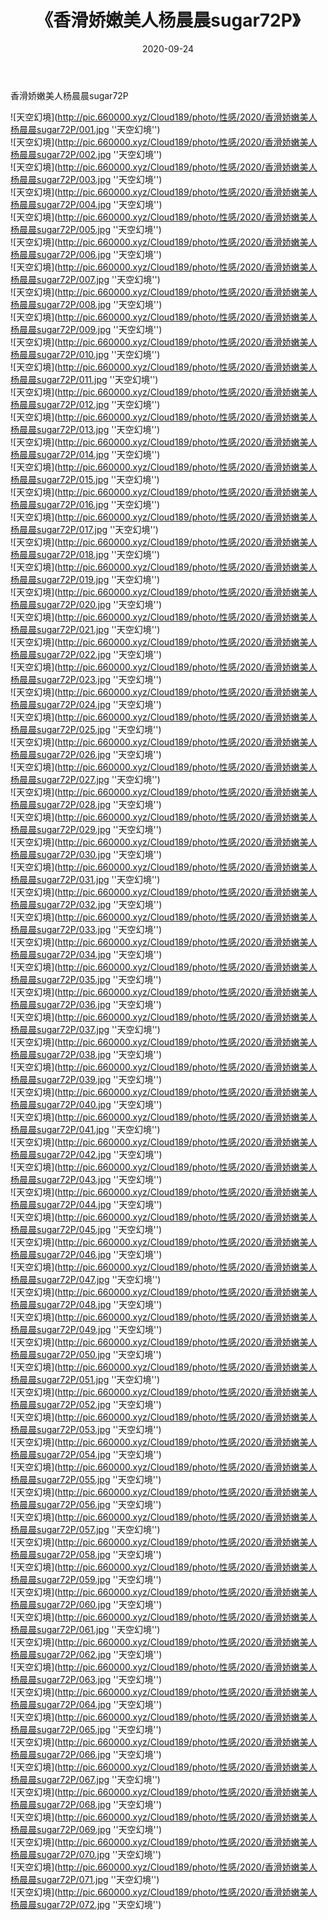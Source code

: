 ﻿---
layout: post
title:  《香滑娇嫩美人杨晨晨sugar72P》
date:   2020-09-24
img: http://pic.660000.xyz/Cloud189/photo/性感/2020/香滑娇嫩美人杨晨晨sugar72P/000.jpg
categories: [美女, 性感, 泳衣]
---

香滑娇嫩美人杨晨晨sugar72P



![天空幻境](http://pic.660000.xyz/Cloud189/photo/性感/2020/香滑娇嫩美人杨晨晨sugar72P/001.jpg ''天空幻境'') <br>
![天空幻境](http://pic.660000.xyz/Cloud189/photo/性感/2020/香滑娇嫩美人杨晨晨sugar72P/002.jpg ''天空幻境'') <br>
![天空幻境](http://pic.660000.xyz/Cloud189/photo/性感/2020/香滑娇嫩美人杨晨晨sugar72P/003.jpg ''天空幻境'') <br>
![天空幻境](http://pic.660000.xyz/Cloud189/photo/性感/2020/香滑娇嫩美人杨晨晨sugar72P/004.jpg ''天空幻境'') <br>
![天空幻境](http://pic.660000.xyz/Cloud189/photo/性感/2020/香滑娇嫩美人杨晨晨sugar72P/005.jpg ''天空幻境'') <br>
![天空幻境](http://pic.660000.xyz/Cloud189/photo/性感/2020/香滑娇嫩美人杨晨晨sugar72P/006.jpg ''天空幻境'') <br>
![天空幻境](http://pic.660000.xyz/Cloud189/photo/性感/2020/香滑娇嫩美人杨晨晨sugar72P/007.jpg ''天空幻境'') <br>
![天空幻境](http://pic.660000.xyz/Cloud189/photo/性感/2020/香滑娇嫩美人杨晨晨sugar72P/008.jpg ''天空幻境'') <br>
![天空幻境](http://pic.660000.xyz/Cloud189/photo/性感/2020/香滑娇嫩美人杨晨晨sugar72P/009.jpg ''天空幻境'') <br>
![天空幻境](http://pic.660000.xyz/Cloud189/photo/性感/2020/香滑娇嫩美人杨晨晨sugar72P/010.jpg ''天空幻境'') <br>
![天空幻境](http://pic.660000.xyz/Cloud189/photo/性感/2020/香滑娇嫩美人杨晨晨sugar72P/011.jpg ''天空幻境'') <br>
![天空幻境](http://pic.660000.xyz/Cloud189/photo/性感/2020/香滑娇嫩美人杨晨晨sugar72P/012.jpg ''天空幻境'') <br>
![天空幻境](http://pic.660000.xyz/Cloud189/photo/性感/2020/香滑娇嫩美人杨晨晨sugar72P/013.jpg ''天空幻境'') <br>
![天空幻境](http://pic.660000.xyz/Cloud189/photo/性感/2020/香滑娇嫩美人杨晨晨sugar72P/014.jpg ''天空幻境'') <br>
![天空幻境](http://pic.660000.xyz/Cloud189/photo/性感/2020/香滑娇嫩美人杨晨晨sugar72P/015.jpg ''天空幻境'') <br>
![天空幻境](http://pic.660000.xyz/Cloud189/photo/性感/2020/香滑娇嫩美人杨晨晨sugar72P/016.jpg ''天空幻境'') <br>
![天空幻境](http://pic.660000.xyz/Cloud189/photo/性感/2020/香滑娇嫩美人杨晨晨sugar72P/017.jpg ''天空幻境'') <br>
![天空幻境](http://pic.660000.xyz/Cloud189/photo/性感/2020/香滑娇嫩美人杨晨晨sugar72P/018.jpg ''天空幻境'') <br>
![天空幻境](http://pic.660000.xyz/Cloud189/photo/性感/2020/香滑娇嫩美人杨晨晨sugar72P/019.jpg ''天空幻境'') <br>
![天空幻境](http://pic.660000.xyz/Cloud189/photo/性感/2020/香滑娇嫩美人杨晨晨sugar72P/020.jpg ''天空幻境'') <br>
![天空幻境](http://pic.660000.xyz/Cloud189/photo/性感/2020/香滑娇嫩美人杨晨晨sugar72P/021.jpg ''天空幻境'') <br>
![天空幻境](http://pic.660000.xyz/Cloud189/photo/性感/2020/香滑娇嫩美人杨晨晨sugar72P/022.jpg ''天空幻境'') <br>
![天空幻境](http://pic.660000.xyz/Cloud189/photo/性感/2020/香滑娇嫩美人杨晨晨sugar72P/023.jpg ''天空幻境'') <br>
![天空幻境](http://pic.660000.xyz/Cloud189/photo/性感/2020/香滑娇嫩美人杨晨晨sugar72P/024.jpg ''天空幻境'') <br>
![天空幻境](http://pic.660000.xyz/Cloud189/photo/性感/2020/香滑娇嫩美人杨晨晨sugar72P/025.jpg ''天空幻境'') <br>
![天空幻境](http://pic.660000.xyz/Cloud189/photo/性感/2020/香滑娇嫩美人杨晨晨sugar72P/026.jpg ''天空幻境'') <br>
![天空幻境](http://pic.660000.xyz/Cloud189/photo/性感/2020/香滑娇嫩美人杨晨晨sugar72P/027.jpg ''天空幻境'') <br>
![天空幻境](http://pic.660000.xyz/Cloud189/photo/性感/2020/香滑娇嫩美人杨晨晨sugar72P/028.jpg ''天空幻境'') <br>
![天空幻境](http://pic.660000.xyz/Cloud189/photo/性感/2020/香滑娇嫩美人杨晨晨sugar72P/029.jpg ''天空幻境'') <br>
![天空幻境](http://pic.660000.xyz/Cloud189/photo/性感/2020/香滑娇嫩美人杨晨晨sugar72P/030.jpg ''天空幻境'') <br>
![天空幻境](http://pic.660000.xyz/Cloud189/photo/性感/2020/香滑娇嫩美人杨晨晨sugar72P/031.jpg ''天空幻境'') <br>
![天空幻境](http://pic.660000.xyz/Cloud189/photo/性感/2020/香滑娇嫩美人杨晨晨sugar72P/032.jpg ''天空幻境'') <br>
![天空幻境](http://pic.660000.xyz/Cloud189/photo/性感/2020/香滑娇嫩美人杨晨晨sugar72P/033.jpg ''天空幻境'') <br>
![天空幻境](http://pic.660000.xyz/Cloud189/photo/性感/2020/香滑娇嫩美人杨晨晨sugar72P/034.jpg ''天空幻境'') <br>
![天空幻境](http://pic.660000.xyz/Cloud189/photo/性感/2020/香滑娇嫩美人杨晨晨sugar72P/035.jpg ''天空幻境'') <br>
![天空幻境](http://pic.660000.xyz/Cloud189/photo/性感/2020/香滑娇嫩美人杨晨晨sugar72P/036.jpg ''天空幻境'') <br>
![天空幻境](http://pic.660000.xyz/Cloud189/photo/性感/2020/香滑娇嫩美人杨晨晨sugar72P/037.jpg ''天空幻境'') <br>
![天空幻境](http://pic.660000.xyz/Cloud189/photo/性感/2020/香滑娇嫩美人杨晨晨sugar72P/038.jpg ''天空幻境'') <br>
![天空幻境](http://pic.660000.xyz/Cloud189/photo/性感/2020/香滑娇嫩美人杨晨晨sugar72P/039.jpg ''天空幻境'') <br>
![天空幻境](http://pic.660000.xyz/Cloud189/photo/性感/2020/香滑娇嫩美人杨晨晨sugar72P/040.jpg ''天空幻境'') <br>
![天空幻境](http://pic.660000.xyz/Cloud189/photo/性感/2020/香滑娇嫩美人杨晨晨sugar72P/041.jpg ''天空幻境'') <br>
![天空幻境](http://pic.660000.xyz/Cloud189/photo/性感/2020/香滑娇嫩美人杨晨晨sugar72P/042.jpg ''天空幻境'') <br>
![天空幻境](http://pic.660000.xyz/Cloud189/photo/性感/2020/香滑娇嫩美人杨晨晨sugar72P/043.jpg ''天空幻境'') <br>
![天空幻境](http://pic.660000.xyz/Cloud189/photo/性感/2020/香滑娇嫩美人杨晨晨sugar72P/044.jpg ''天空幻境'') <br>
![天空幻境](http://pic.660000.xyz/Cloud189/photo/性感/2020/香滑娇嫩美人杨晨晨sugar72P/045.jpg ''天空幻境'') <br>
![天空幻境](http://pic.660000.xyz/Cloud189/photo/性感/2020/香滑娇嫩美人杨晨晨sugar72P/046.jpg ''天空幻境'') <br>
![天空幻境](http://pic.660000.xyz/Cloud189/photo/性感/2020/香滑娇嫩美人杨晨晨sugar72P/047.jpg ''天空幻境'') <br>
![天空幻境](http://pic.660000.xyz/Cloud189/photo/性感/2020/香滑娇嫩美人杨晨晨sugar72P/048.jpg ''天空幻境'') <br>
![天空幻境](http://pic.660000.xyz/Cloud189/photo/性感/2020/香滑娇嫩美人杨晨晨sugar72P/049.jpg ''天空幻境'') <br>
![天空幻境](http://pic.660000.xyz/Cloud189/photo/性感/2020/香滑娇嫩美人杨晨晨sugar72P/050.jpg ''天空幻境'') <br>
![天空幻境](http://pic.660000.xyz/Cloud189/photo/性感/2020/香滑娇嫩美人杨晨晨sugar72P/051.jpg ''天空幻境'') <br>
![天空幻境](http://pic.660000.xyz/Cloud189/photo/性感/2020/香滑娇嫩美人杨晨晨sugar72P/052.jpg ''天空幻境'') <br>
![天空幻境](http://pic.660000.xyz/Cloud189/photo/性感/2020/香滑娇嫩美人杨晨晨sugar72P/053.jpg ''天空幻境'') <br>
![天空幻境](http://pic.660000.xyz/Cloud189/photo/性感/2020/香滑娇嫩美人杨晨晨sugar72P/054.jpg ''天空幻境'') <br>
![天空幻境](http://pic.660000.xyz/Cloud189/photo/性感/2020/香滑娇嫩美人杨晨晨sugar72P/055.jpg ''天空幻境'') <br>
![天空幻境](http://pic.660000.xyz/Cloud189/photo/性感/2020/香滑娇嫩美人杨晨晨sugar72P/056.jpg ''天空幻境'') <br>
![天空幻境](http://pic.660000.xyz/Cloud189/photo/性感/2020/香滑娇嫩美人杨晨晨sugar72P/057.jpg ''天空幻境'') <br>
![天空幻境](http://pic.660000.xyz/Cloud189/photo/性感/2020/香滑娇嫩美人杨晨晨sugar72P/058.jpg ''天空幻境'') <br>
![天空幻境](http://pic.660000.xyz/Cloud189/photo/性感/2020/香滑娇嫩美人杨晨晨sugar72P/059.jpg ''天空幻境'') <br>
![天空幻境](http://pic.660000.xyz/Cloud189/photo/性感/2020/香滑娇嫩美人杨晨晨sugar72P/060.jpg ''天空幻境'') <br>
![天空幻境](http://pic.660000.xyz/Cloud189/photo/性感/2020/香滑娇嫩美人杨晨晨sugar72P/061.jpg ''天空幻境'') <br>
![天空幻境](http://pic.660000.xyz/Cloud189/photo/性感/2020/香滑娇嫩美人杨晨晨sugar72P/062.jpg ''天空幻境'') <br>
![天空幻境](http://pic.660000.xyz/Cloud189/photo/性感/2020/香滑娇嫩美人杨晨晨sugar72P/063.jpg ''天空幻境'') <br>
![天空幻境](http://pic.660000.xyz/Cloud189/photo/性感/2020/香滑娇嫩美人杨晨晨sugar72P/064.jpg ''天空幻境'') <br>
![天空幻境](http://pic.660000.xyz/Cloud189/photo/性感/2020/香滑娇嫩美人杨晨晨sugar72P/065.jpg ''天空幻境'') <br>
![天空幻境](http://pic.660000.xyz/Cloud189/photo/性感/2020/香滑娇嫩美人杨晨晨sugar72P/066.jpg ''天空幻境'') <br>
![天空幻境](http://pic.660000.xyz/Cloud189/photo/性感/2020/香滑娇嫩美人杨晨晨sugar72P/067.jpg ''天空幻境'') <br>
![天空幻境](http://pic.660000.xyz/Cloud189/photo/性感/2020/香滑娇嫩美人杨晨晨sugar72P/068.jpg ''天空幻境'') <br>
![天空幻境](http://pic.660000.xyz/Cloud189/photo/性感/2020/香滑娇嫩美人杨晨晨sugar72P/069.jpg ''天空幻境'') <br>
![天空幻境](http://pic.660000.xyz/Cloud189/photo/性感/2020/香滑娇嫩美人杨晨晨sugar72P/070.jpg ''天空幻境'') <br>
![天空幻境](http://pic.660000.xyz/Cloud189/photo/性感/2020/香滑娇嫩美人杨晨晨sugar72P/071.jpg ''天空幻境'') <br>
![天空幻境](http://pic.660000.xyz/Cloud189/photo/性感/2020/香滑娇嫩美人杨晨晨sugar72P/072.jpg ''天空幻境'') <br>